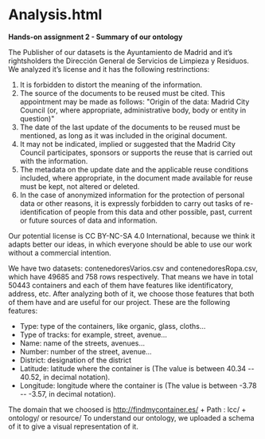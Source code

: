 # Analysis.html

**Hands-on assignment 2 - Summary of our ontology**

The Publisher of our datasets is the Ayuntamiento de Madrid and it’s rightsholders the Dirección General de Servicios de Limpieza y Residuos. We analyzed it’s license and it has the following restrinctions:

1.	It is forbidden to distort the meaning of the information.
2.	The source of the documents to be reused must be cited. This appointment may be made as follows: "Origin of the data: Madrid City Council (or, where appropriate, administrative body, body or entity in question)"
3.	The date of the last update of the documents to be reused must be mentioned, as long as it was included in the original document.
4.	It may not be indicated, implied or suggested that the Madrid City Council participates, sponsors or supports the reuse that is carried out with the information.
5.	The metadata on the update date and the applicable reuse conditions included, where appropriate, in the document made available for reuse must be kept, not altered or deleted.
6.	In the case of anonymized information for the protection of personal data or other reasons, it is expressly forbidden to carry out tasks of re-identification of people from this data and other possible, past, current or future sources of data and information.

Our potential license is CC BY-NC-SA 4.0 International, because we think it adapts better our ideas, in which everyone should be able to use our work without a commercial intention.

We have two datasets: contenedoresVarios.csv and contenedoresRopa.csv, which have 49685 and 758 rows respectively. That means we have in total 50443 containers and each of them have features like identificatory, address, etc. After analyzing both of it, we choose those features that both of them have and  are useful for our project.
These are the following features:
- Type: type of the containers, like organic, glass, cloths…
- Type of tracks: for example, street, avenue…
- Name: name of the streets, avenues…
- Number: number of the street, avenue…
- District: designation of the district
- Latitude: latitude where the container is (The value is between 40.34 -- 40.52, in decimal notation). 
- Longitude: longitude where the container is (The value is between -3.78 -- -3.57, in decimal notation).

The domain that we choosed is http://findmycontainer.es/ + Path : lcc/ + ontology/ or resource/
To understand our ontology, we uploaded a schema of it to give a visual representation of it.
